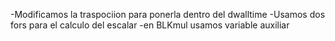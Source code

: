 -Modificamos la traspociion para ponerla dentro del dwalltime
-Usamos dos fors para el calculo del escalar
-en BLKmul usamos variable auxiliar
